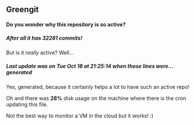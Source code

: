 ## Greengit

#### Do you wonder why this repository is so active?

##### After all it has 32281 commits!

But is it *really* active? Well...

##### Last update was on Tue Oct 18 at 21:25:14 when those lines were... generated

Yes, generated, because it certainly helps a lot to have such an active repo!

Oh and there was **28%** disk usage on the machine
where there is the cron updating this file.

Not the best way to monitor a VM in the cloud but it works! :)
